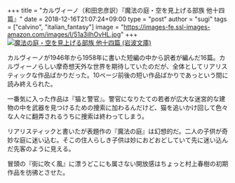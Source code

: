 +++
title = "カルヴィーノ（和田忠彦訳）『魔法の庭・空を見上げる部族 他十四篇』"
date = 2018-12-16T21:07:24+09:00
type = "post"
author = "sugi"
tags = ["calvino", "italian_fantasy"]
image = "https://images-fe.ssl-images-amazon.com/images/I/51a3ilhOvHL.jpg"
+++
<a href="http://www.amazon.co.jp/exec/obidos/ASIN/4003270975/chezsugi-22/ref=nosim/" name="amazletlink" target="_blank"><img src="https://images-fe.ssl-images-amazon.com/images/I/51a3ilhOvHL.jpg" alt="魔法の庭・空を見上げる部族 他十四篇 (岩波文庫)" class="alignleft" /></a>

カルヴィーノが1946年から1958年に書いた短編の中から訳者が編んだ16篇。カルヴィーノらしい摩奇想天外な世界を期待していたのだが、全体としてリアリスティックな作品ばかりだった。10ページ前後の短い作品ばかりであっという間に読み終えられた。

一番気に入った作品は『猫と警官』。警官になりたての若者が広大な迷宮的な建物の中を武器を見つけるための捜索に加わるんだけど、猫を追いかけ回して色々な人々に翻弄されるうちに捜索は終わってしまう。

リアリスティックと書いたが表題作の『魔法の庭』は幻想的だ。二人の子供が奇妙な庭に迷い込む。そこの住人らしき子供は妙におどおどしていて先に迷い込んだ先客のように見える。

冒頭の『街に吹く風』に漂うどこにも属さない開放感はちょっと村上春樹の初期作品を彷彿とさせた。
